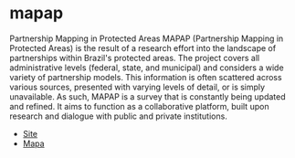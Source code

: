 # mapap
Partnership Mapping in Protected Areas
MAPAP (Partnership Mapping in Protected Areas) is the result of a research effort into the landscape of partnerships within Brazil's protected areas. The project covers all administrative levels (federal, state, and municipal) and considers a wide variety of partnership models. This information is often scattered across various sources, presented with varying levels of detail, or is simply unavailable. As such, MAPAP is a survey that is constantly being updated and refined. It aims to function as a collaborative platform, built upon research and dialogue with public and private institutions.

- [Site](opap.com.br)
- [Mapa](mapap.opap.com.br)

